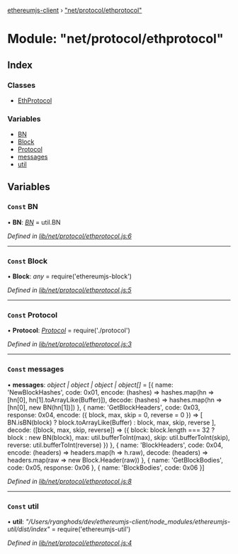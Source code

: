[ethereumjs-client](../README.md) › ["net/protocol/ethprotocol"](_net_protocol_ethprotocol_.md)

# Module: "net/protocol/ethprotocol"

## Index

### Classes

* [EthProtocol](../classes/_net_protocol_ethprotocol_.ethprotocol.md)

### Variables

* [BN](_net_protocol_ethprotocol_.md#const-bn)
* [Block](_net_protocol_ethprotocol_.md#const-block)
* [Protocol](_net_protocol_ethprotocol_.md#const-protocol)
* [messages](_net_protocol_ethprotocol_.md#const-messages)
* [util](_net_protocol_ethprotocol_.md#const-util)

## Variables

### `Const` BN

• **BN**: *[BN](_blockchain_chain_.md#bn)* = util.BN

*Defined in [lib/net/protocol/ethprotocol.js:6](https://github.com/ethereumjs/ethereumjs-client/blob/master/lib/net/protocol/ethprotocol.js#L6)*

___

### `Const` Block

• **Block**: *any* = require('ethereumjs-block')

*Defined in [lib/net/protocol/ethprotocol.js:5](https://github.com/ethereumjs/ethereumjs-client/blob/master/lib/net/protocol/ethprotocol.js#L5)*

___

### `Const` Protocol

• **Protocol**: *[Protocol](../classes/_net_protocol_protocol_.protocol.md)* = require('./protocol')

*Defined in [lib/net/protocol/ethprotocol.js:3](https://github.com/ethereumjs/ethereumjs-client/blob/master/lib/net/protocol/ethprotocol.js#L3)*

___

### `Const` messages

• **messages**: *object | object | object | object[]* = [{
  name: 'NewBlockHashes',
  code: 0x01,
  encode: (hashes) => hashes.map(hn => [hn[0], hn[1].toArrayLike(Buffer)]),
  decode: (hashes) => hashes.map(hn => [hn[0], new BN(hn[1])])
}, {
  name: 'GetBlockHeaders',
  code: 0x03,
  response: 0x04,
  encode: ({ block, max, skip = 0, reverse = 0 }) => [
    BN.isBN(block) ? block.toArrayLike(Buffer) : block, max, skip, reverse
  ],
  decode: ([block, max, skip, reverse]) => ({
    block: block.length === 32 ? block : new BN(block),
    max: util.bufferToInt(max),
    skip: util.bufferToInt(skip),
    reverse: util.bufferToInt(reverse)
  })
}, {
  name: 'BlockHeaders',
  code: 0x04,
  encode: (headers) => headers.map(h => h.raw),
  decode: (headers) => headers.map(raw => new Block.Header(raw))
}, {
  name: 'GetBlockBodies',
  code: 0x05,
  response: 0x06
}, {
  name: 'BlockBodies',
  code: 0x06
}]

*Defined in [lib/net/protocol/ethprotocol.js:8](https://github.com/ethereumjs/ethereumjs-client/blob/master/lib/net/protocol/ethprotocol.js#L8)*

___

### `Const` util

• **util**: *"/Users/ryanghods/dev/ethereumjs-client/node_modules/ethereumjs-util/dist/index"* = require('ethereumjs-util')

*Defined in [lib/net/protocol/ethprotocol.js:4](https://github.com/ethereumjs/ethereumjs-client/blob/master/lib/net/protocol/ethprotocol.js#L4)*
